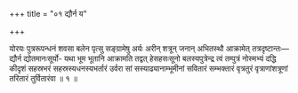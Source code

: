 +++
title = "०१ द्यौर्न य"

+++

योरयः पुत्ररूपन्धनं शवसा बलेन पृत्सु सङ्ग्रामेषु अर्यः अरीन् शत्रून् जनान् अभितस्थौ आक्रामेत् तत्रदृष्टान्तः—द्यौर्न द्योतमानःसूर्यो- यथा भूम भूतानि आक्रामति तद्वत् हेसहसःसूनो बलस्यपुत्रेन्द्र त्वं तम्पुत्रं नोस्मभ्यं दद्धि कीदृशं सहस्रभरं सहस्रस्यधनस्यभर्तारं उर्वरा सां सस्याढ्यानाम्भूमीनां सवितारं सम्भक्तारं वृत्रतुरं वृत्राणांशत्रूणां तरितारं तुर्वितारंवा ॥ १ ॥